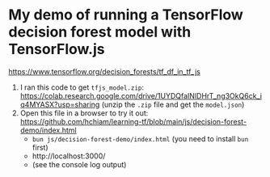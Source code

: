 # My demo of running a TensorFlow decision forest model with TensorFlow.js

https://www.tensorflow.org/decision_forests/tf_df_in_tf_js

1. I ran this code to get `tfjs_model.zip`: https://colab.research.google.com/drive/1UYDQfaINlDHrT_ng3OkQ6ck_iq4MYASX?usp=sharing (unzip the `.zip` file and get the `model.json`)
2. Open this file in a browser to try it out: https://github.com/hchiam/learning-tf/blob/main/js/decision-forest-demo/index.html
   - `bun js/decision-forest-demo/index.html` (you need to install `bun` first)
   - http://localhost:3000/
   - (see the console log output)
